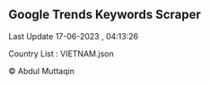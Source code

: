 

## Google Trends Keywords Scraper 
 
Last Update 17-06-2023 , 04:13:26

Country List :
VIETNAM.json



© Abdul Muttaqin 
